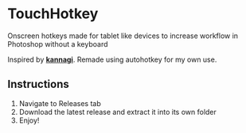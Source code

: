 # TouchHotkey
Onscreen hotkeys made for tablet like devices to increase workflow in Photoshop without a keyboard

Inspired by [**kannagi**](http://kannagi.net/touchkey/). Remade using autohotkey for my own use.


## Instructions
1. Navigate to Releases tab
2. Download the latest release and extract it into its own folder
3. Enjoy!
